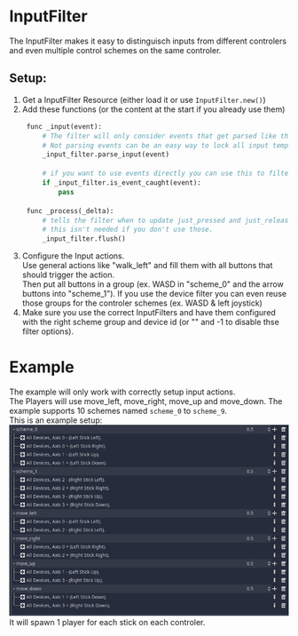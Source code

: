 # InputFilter
The InputFilter makes it easy to distinguisch inputs from different controlers and even multiple control schemes on the same controler.

## Setup:
1. Get a InputFilter Resource (either load it or use `InputFilter.new()`)
2. Add these functions (or the content at the start if you already use them)
   ```py
    func _input(event):
        # The filter will only consider events that get parsed like this.
        # Not parsing events can be an easy way to lock all input temporarily.
        _input_filter.parse_input(event)

        # if you want to use events directly you can use this to filter manually
        if _input_filter.is_event_caught(event):
            pass

    func _process(_delta):
        # tells the filter when to update just_pressed and just_released.
        # this isn't needed if you don't use those.
        _input_filter.flush()
   ```
3.  Configure the Input actions.  
   Use general actions like "walk_left" and fill them with all buttons that should trigger the action.  
   Then put all buttons in a group (ex. WASD in "scheme_0" and the arrow buttons into "scheme_1"). If you use the device filter you can even reuse those groups for the controler schemes (ex. WASD & left joystick)
4. Make sure you use the correct InputFilters and have them configured with the right scheme group and device id (or "" and -1 to disable thse filter options).

# Example
The example will only work with correctly setup input actions.  
The Players will use move_left, move_right, move_up and move_down. The example supports 10 schemes named `scheme_0` to `scheme_9`.  
This is an example setup: ![](screenshot/input_map.png)
It will spawn 1 player for each stick on each controler.
